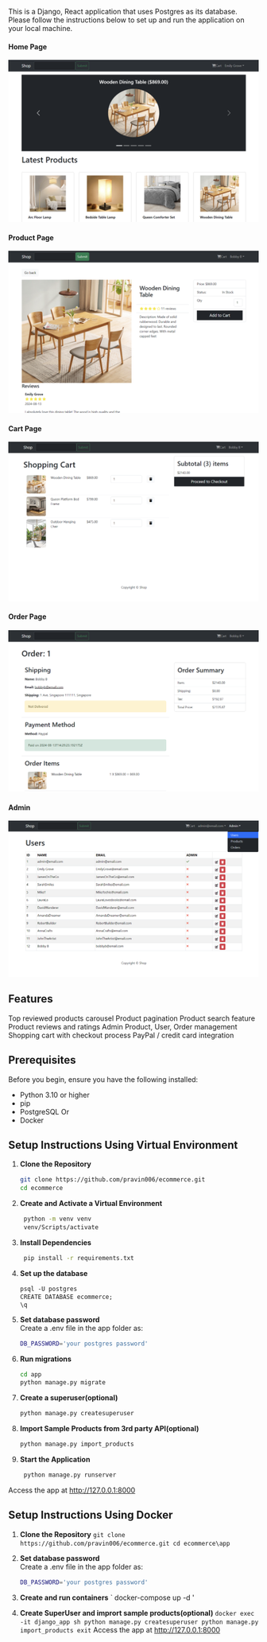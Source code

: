 This is a Django, React application that uses Postgres as its database. Please follow the instructions below to set up and run the application on your local machine.

#### Home Page
![Home Page](/screenshots/home.png)
#### Product Page
![Product Page](/screenshots/product.png)
#### Cart Page
![Cart Page](/screenshots/cart.png)
#### Order Page
![Order Page](/screenshots/order.png)
#### Admin
![Admin](/screenshots/admin.png)

## Features
Top reviewed products carousel
Product pagination
Product search feature
Product reviews and ratings
Admin Product, User, Order management
Shopping cart with checkout process
PayPal / credit card integration

## Prerequisites

Before you begin, ensure you have the following installed:
- Python 3.10 or higher
- pip
- PostgreSQL
Or
- Docker

## Setup Instructions Using Virtual Environment

1. **Clone the Repository**
   ```bash
   git clone https://github.com/pravin006/ecommerce.git
   cd ecommerce
   
2. **Create and Activate a Virtual Environment**
   ```bash
    python -m venv venv
    venv/Scripts/activate
   
3. **Install Dependencies**
   ```bash
    pip install -r requirements.txt

4. **Set up the database**
   ```
   psql -U postgres
   CREATE DATABASE ecommerce;
   \q
   ```

5. **Set database password**  
Create a .env file in the app folder as:
    ```bash
    DB_PASSWORD='your postgres password'
    ```
   
6. **Run migrations**
    ```bash
    cd app
    python manage.py migrate

7. **Create a superuser(optional)**
    ```bash
    python manage.py createsuperuser

8. **Import Sample Products from 3rd party API(optional)**
    ```bash
    python manage.py import_products

9. **Start the Application**
   ```bash
    python manage.py runserver

Access the app at http://127.0.0.1:8000

## Setup Instructions Using Docker

1. **Clone the Repository** 
   `
    git clone https://github.com/pravin006/ecommerce.git
    cd ecommerce\app
    `

2. **Set database password**  
Create a .env file in the app folder as:
    ```bash
    DB_PASSWORD='your postgres password'
    ```

3. **Create and run containers** 
    `
    docker-compose up -d
    '

4. **Create SuperUser and imprort sample products(optional)**
    `
    docker exec -it django_app sh
    python manage.py createsuperuser
    python manage.py import_products
    exit
    `
    Access the app at http://127.0.0.1:8000